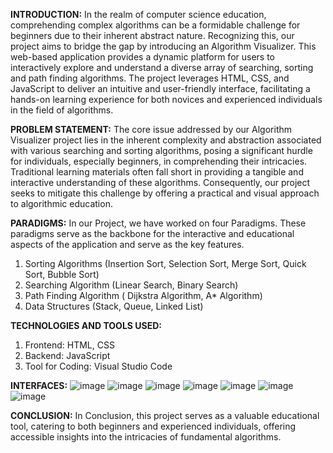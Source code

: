 **INTRODUCTION:**
In the realm of computer science education, comprehending complex algorithms can be a formidable challenge for beginners due to their inherent abstract nature. Recognizing this, our project aims to bridge the gap by introducing an Algorithm Visualizer. This web-based application provides a dynamic platform for users to interactively explore and understand a diverse array of searching, sorting and path finding algorithms. The project leverages HTML, CSS, and JavaScript to deliver an intuitive and user-friendly interface, facilitating a hands-on learning experience for both novices and experienced individuals in the field of algorithms.

**PROBLEM STATEMENT:**
The core issue addressed by our Algorithm Visualizer project lies in the inherent complexity and abstraction associated with various searching and sorting algorithms, posing a significant hurdle for individuals, especially beginners, in comprehending their intricacies. Traditional learning materials often fall short in providing a tangible and interactive understanding of these algorithms. Consequently, our project seeks to mitigate this challenge by offering a practical and visual approach to algorithmic education. 

**PARADIGMS:**
In our Project, we have worked on four Paradigms. These paradigms serve as the backbone for the interactive and educational aspects of the application and serve as the key features.
1. Sorting Algorithms (Insertion Sort, Selection Sort, Merge Sort, Quick Sort, Bubble Sort)
2. Searching Algorithm (Linear Search, Binary Search)
3. Path Finding Algorithm ( Dijkstra Algorithm, A* Algorithm)
4. Data Structures (Stack, Queue, Linked List)

**TECHNOLOGIES AND TOOLS USED:**
1. Frontend: HTML, CSS
2. Backend: JavaScript
3. Tool for Coding: Visual Studio Code

**INTERFACES:**
![image](https://github.com/user-attachments/assets/f4e595e9-4330-45df-8db4-e5abccc8eb7c)
![image](https://github.com/user-attachments/assets/1af3105c-cf5f-4d1a-bd80-9b0499f94aa9)
![image](https://github.com/user-attachments/assets/86b8fc1a-7c63-4af9-a7d2-97a164071287)
![image](https://github.com/user-attachments/assets/bb310525-b693-43cb-8230-5a31b3bec0a5)
![image](https://github.com/user-attachments/assets/160cc04a-1a4a-4550-b83a-8634dd3afb68)
![image](https://github.com/user-attachments/assets/d56027e2-5ae8-4076-9151-45387d8b3736)
![image](https://github.com/user-attachments/assets/af06631d-b46f-477d-b024-83fd161d2094)

**CONCLUSION:**
In Conclusion, this project serves as a valuable educational tool, catering to both beginners and experienced individuals, offering accessible insights into the intricacies of fundamental algorithms.
